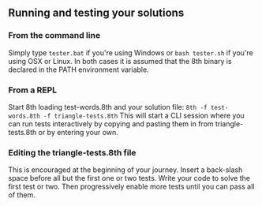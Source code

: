  
## Running and testing your solutions
 
### From the command line
 
Simply type `tester.bat` if you're using Windows or `bash tester.sh` if you're using OSX or Linux. In both cases it is assumed that the 8th binary is declared in the PATH environment variable.
 
### From a REPL
 
Start 8th loading test-words.8th and your solution file:
`8th -f test-words.8th -f triangle-tests.8th`
This will start a CLI session where you can run tests interactively by copying and pasting them in from triangle-tests.8th or by entering your own. 
 
### Editing the triangle-tests.8th file
 
This is encouraged at the beginning of your journey. Insert a back-slash space before all but the first one or two tests. Write your code to solve the first test or two. Then progressively enable more tests until you can pass all of them.
 
